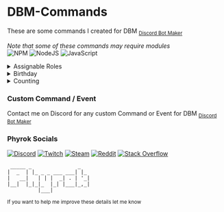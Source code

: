 # DBM-Commands

These are some commands I created for DBM <sub>[Discord Bot Maker](https://github.com/dbm-network/mods)</sub>

*Note that some of these commands may require modules* <br>
![NPM](https://img.shields.io/badge/NPM-%23CB3837.svg?style=for-the-badge&logo=npm&logoColor=white)
![NodeJS](https://img.shields.io/badge/node.js-6DA55F?style=for-the-badge&logo=node.js&logoColor=white)
![JavaScript](https://img.shields.io/badge/javascript-%23323330.svg?style=for-the-badge&logo=javascript&logoColor=%23F7DF1E)

<details><summary>Assignable Roles</summary>
*Commands description Comming soon*

```diff
5 Commands
```
</details>
<details><summary>Birthday</summary>
*Commands description Comming soon*

```diff
3 Commands
1 Event
```
</details><details>
<summary>Counting</summary>
*Commands description Comming soon*

```diff
2 Commands
```
</details>

### Custom Command / Event
Contact me on Discord for any custom Command or Event for DBM <sub>[Discord Bot Maker](https://github.com/dbm-network/mods)</sub>

### Phyrok Socials
[![Discord](https://img.shields.io/badge/Discord-%235865F2.svg?style=for-the-badge&logo=discord&logoColor=white)](https://discord.gg/fSetZ3ntUX)
[![Twitch](https://img.shields.io/badge/Twitch-%239146FF.svg?style=for-the-badge&logo=Twitch&logoColor=white)](https://www.twitch.tv/phyrok0001)
[![Steam](https://img.shields.io/badge/steam-%23000000.svg?style=for-the-badge&logo=steam&logoColor=white)](https://steamcommunity.com/id/Phyrok/)
[![Reddit](https://img.shields.io/badge/Reddit-%23FF4500.svg?style=for-the-badge&logo=Reddit&logoColor=white)](https://www.reddit.com/user/Phyrok0001)
[![Stack Overflow](https://img.shields.io/badge/-Stackoverflow-FE7A16?style=for-the-badge&logo=stack-overflow&logoColor=white)](https://stackoverflow.com/users/19945310/phyrok)

```                           
 _____ _               _   
|  _  | |_ _ _ ___ ___| |_ 
|   __|   | | |  _| . | '_|
|__|  |_|_|_  |_| |___|_,_|
          |___|            
```
<sub> If you want to help me improve these details let me know</sub>
